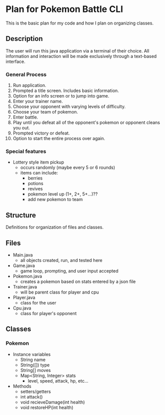 # Plan for Pokemon Battle CLI

This is the basic plan for my code and how I plan on organizing classes.

## Description

The user will run this java application via a terminal of their choice. All information and interaction will be made exclusively through a text-based interface.

### General Process

1. Run application.
2. Prompted a title screen. Includes basic information.
3. Option for an info screen or to jump into game.
4. Enter your trainer name.
5. Choose your opponent with varying levels of difficulty.
6. Choose your team of pokemon.
7. Enter battle.
8. Play until you defeat all of the opponent's pokemon or opponent cleans you out.
9. Prompted victory or defeat.
10. Option to start the entire process over again.

### Special features

- Lottery style item pickup
  - occurs randomly (maybe every 5 or 6 rounds)
  - items can include:
    - berries
    - potions
    - revives
    - pokemon level up (1+, 2+, 5+...)??
    - add new pokemon to team

## Structure

Definitions for organization of files and classes.

## Files

- Main.java
  - all objects created, run, and tested here
- Game.java
  - game loop, prompting, and user input accepted
- Pokemon.java
  - creates a pokemon based on stats entered by a json file
- Trainer.java
  - will be parent class for player and cpu
- Player.java
  - class for the user
- Cpu.java
  - class for player's opponent

## Classes

### Pokemon

- Instance variables
  - String name
  - String([]) type
  - String[] moves
  - Map<String, Integer> stats
    - level, speed, attack, hp, etc...
- Methods
  - setters/getters
  - int attack()
  - void recieveDamage(int health)
  - void restoreHP(int health)